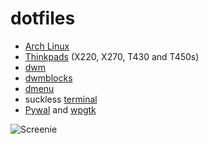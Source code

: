 # dotfiles

- [Arch Linux](https://archlinux.org/)
- [Thinkpads](https://www.reddit.com/r/thinkpad/) (X220, X270, T430 and T450s)
- [dwm](https://dwm.suckless.org/)
- [dwmblocks](https://github.com/torrinfail/dwmblocks)
- [dmenu](https://tools.suckless.org/dmenu/)
- suckless [terminal](https://st.suckless.org/)
- [Pywal](https://github.com/dylanaraps/pywal) and [wpgtk](https://github.com/BigfootN/wpgtk)

![Screenie](https://raw.githubusercontent.com/Fuzzbox999/dotfiles/master/Images/Screenshots/output.gif)

